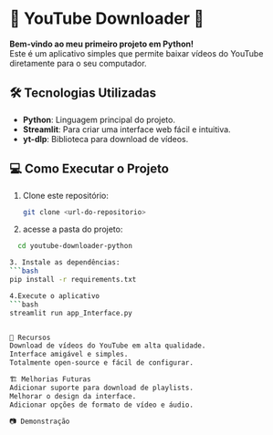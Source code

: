 # 🎥 YouTube Downloader 🚀

**Bem-vindo ao meu primeiro projeto em Python!**  
Este é um aplicativo simples que permite baixar vídeos do YouTube diretamente para o seu computador.  

## 🛠️ Tecnologias Utilizadas
- **Python**: Linguagem principal do projeto.
- **Streamlit**: Para criar uma interface web fácil e intuitiva.
- **yt-dlp**: Biblioteca para download de vídeos.

## 💻 Como Executar o Projeto

1. Clone este repositório:
   ```bash
   git clone <url-do-repositorio>

2. acesse a pasta do projeto:
 ```bash
   cd youtube-downloader-python

3. Instale as dependências:
 ```bash
 pip install -r requirements.txt

4.Execute o aplicativo
 ```bash
streamlit run app_Interface.py


🌟 Recursos
Download de vídeos do YouTube em alta qualidade.
Interface amigável e simples.
Totalmente open-source e fácil de configurar.

🏗️ Melhorias Futuras
Adicionar suporte para download de playlists.
Melhorar o design da interface.
Adicionar opções de formato de vídeo e áudio.

📷 Demonstração



